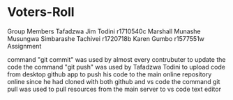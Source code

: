 # Voters-Roll
Group Members 
Tafadzwa Jim Todini r1710540c
Marshall Munashe Musungwa 
Simbarashe Tachivei r1720718b
Karen Gumbo r1577551w
Assignment

command "git commit" was used by almost every contrubuter to update the code
the command "git push" was used by Tafadzwa Todini to upload code from desktop github app to push his code to the main online repository online since he had cloned with both github and vs code
the command git pull was used to pull resources from the main server to vs code text editor
